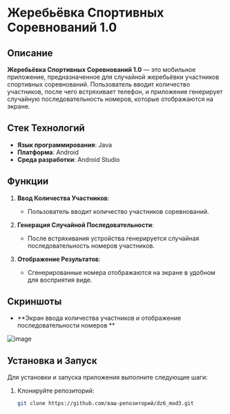 # Жеребьёвка Спортивных Соревнований 1.0

## Описание

**Жеребьёвка Спортивных Соревнований 1.0** — это мобильное приложение, предназначенное для случайной жеребьёвки участников спортивных соревнований. Пользователь вводит количество участников, после чего встряхивает телефон, и приложение генерирует случайную последовательность номеров, которые отображаются на экране. 
## Стек Технологий

- **Язык программирования**: Java
- **Платформа**: Android
- **Среда разработки**: Android Studio

## Функции

1. **Ввод Количества Участников**:
   - Пользователь вводит количество участников соревнований.

2. **Генерация Случайной Последовательности**:
   - После встряхивания устройства генерируется случайная последовательность номеров участников.

3. **Отображение Результатов**:
   - Сгенерированные номера отображаются на экране в удобном для восприятия виде.

## Скриншоты

- **Экран ввода количества участников и отображение последовательности номеров **

   
 ![image](https://github.com/user-attachments/assets/62a41030-4257-4ab4-951a-9ccda20e3439)

## Установка и Запуск

Для установки и запуска приложения выполните следующие шаги:

1. Клонируйте репозиторий:
   ```bash
   git clone https://github.com/ваш-репозиторий/dz6_mod3.git
